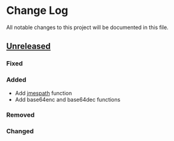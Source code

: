 # Change Log
All notable changes to this project will be documented in this file.

## [Unreleased][unreleased]
### Fixed

### Added

- Add [jmespath](http://jmespath.org) function
- Add base64enc and base64dec functions

### Removed

### Changed

[unreleased]: https://github.com/gliderlabs/glidergun/compare/v0.1.0...HEAD
